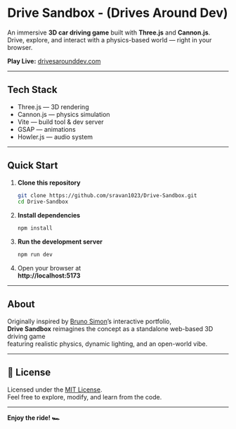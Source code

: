 # Drive Sandbox - (Drives Around Dev)

An immersive **3D car driving game** built with **Three.js** and **Cannon.js**.  
Drive, explore, and interact with a physics-based world — right in your browser.

**Play Live:** [drivesarounddev.com](https://drivesarounddev.com)

---

## Tech Stack
- Three.js — 3D rendering  
- Cannon.js — physics simulation  
- Vite — build tool & dev server  
- GSAP — animations  
- Howler.js — audio system  

---

## Quick Start

1. **Clone this repository**
   ```bash
   git clone https://github.com/sravan1023/Drive-Sandbox.git
   cd Drive-Sandbox
   ```

2. **Install dependencies**
   ```bash
   npm install
   ```

3. **Run the development server**
   ```bash
   npm run dev
   ```

4. Open your browser at  
   **http://localhost:5173**

---

##  About

Originally inspired by [Bruno Simon](https://bruno-simon.com)’s interactive portfolio,  
**Drive Sandbox** reimagines the concept as a standalone web-based 3D driving game  
featuring realistic physics, dynamic lighting, and an open-world vibe.

---

## 🏁 License

Licensed under the [MIT License](LICENSE).  
Feel free to explore, modify, and learn from the code.

---

**Enjoy the ride! 🏎️**

